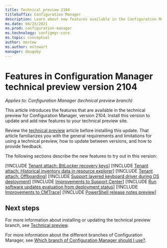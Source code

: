 ```yaml
---
title: Technical preview 2104
titleSuffix: Configuration Manager
description: Learn about new features available in the Configuration Manager technical preview branch version 2104.
ms.date: 04/23/2021
ms.prod: configuration-manager
ms.technology: configmgr-core
ms.topic: conceptual
author: mestew
ms.author: mstewart
manager: dougeby
---
```


# Features in Configuration Manager technical preview version 2104

*Applies to: Configuration Manager (technical preview branch)*

This article introduces the features that are available in the technical preview for Configuration Manager, version 2104. Install this version to update and add new features to your technical preview site.<!-- baseline only statement:  When you install a new technical preview site, this release is also available as a baseline version.-->

Review the [technical preview](../technical-preview.md) article before installing this update. That article familiarizes you with the general requirements and limitations for using a technical preview, how to update between versions, and how to provide feedback.

The following sections describe the new features to try out in this version:

<!-- [!INCLUDE [Example feature name](includes/2104/1234567.md)] -->

[!INCLUDE [Tenant attach: BitLocker recovery keys](includes/2104/6979225.md)]
[!INCLUDE [Tenant attach: Historical inventory data in resource explorer](includes/2104/9546584.md)]
[!INCLUDE [Tenant attach: Offboarding](includes/2104/7043245.md)]
[!INCLUDE [Support layered keyboard driver during OS deployment](includes/2104/9735002.md)]
[!INCLUDE [Improvements to Support Center](includes/2104/8272488.md)]
[!INCLUDE [Run software updates evaluation from deployment status](includes/2104/9012080.md)]
[!INCLUDE [Improvements to CMTrace](includes/2104/9607363.md)]
[!INCLUDE [PowerShell release notes preview](includes/2104/9363902.md)]

<!--
## General known issues

[!INCLUDE [Azure AD authentication doesn't work](includes/2102/known-issue-7569264.md)]
-->

## Next steps

For more information about installing or updating the technical preview branch, see [Technical preview](../technical-preview.md).

For more information about the different branches of Configuration Manager, see [Which branch of Configuration Manager should I use?](../../understand/which-branch-should-i-use.md).
